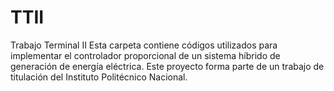 # TTII
Trabajo Terminal II
Esta carpeta contiene códigos utilizados para implementar el controlador proporcional de un sistema híbrido de generación de energía eléctrica.
Este proyecto forma parte de un trabajo de titulación del Instituto Politécnico Nacional.
